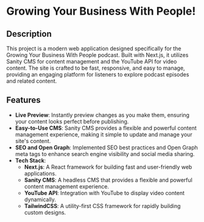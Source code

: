 # Growing Your Business With People!

## Description

This project is a modern web application designed specifically for the Growing Your Business With People podcast. Built with Next.js, it utilizes Sanity CMS for content management and the YouTube API for video content. The site is crafted to be fast, responsive, and easy to manage, providing an engaging platform for listeners to explore podcast episodes and related content.

## Features

- **Live Preview**: Instantly preview changes as you make them, ensuring your content looks perfect before publishing.
- **Easy-to-Use CMS**: Sanity CMS provides a flexible and powerful content management experience, making it simple to update and manage your site's content.
- **SEO and Open Graph**: Implemented SEO best practices and Open Graph meta tags to enhance search engine visibility and social media sharing.
- **Tech Stack**:
  - **Next.js**: A React framework for building fast and user-friendly web applications.
  - **Sanity CMS**: A headless CMS that provides a flexible and powerful content management experience.
  - **YouTube API**: Integration with YouTube to display video content dynamically.
  - **TailwindCSS**: A utility-first CSS framework for rapidly building custom designs.
